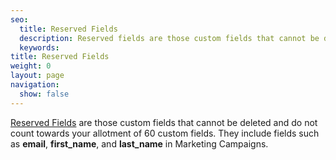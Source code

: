```yaml
---
seo:
  title: Reserved Fields
  description: Reserved fields are those custom fields that cannot be deleted and do not count towards your allotment of 60 custom fields. They include fields such as email, first_name, and last_name in Marketing Campaigns.
  keywords:
title: Reserved Fields
weight: 0
layout: page
navigation:
  show: false
---
```


[Reserved Fields]({{root_url}}/ui/managing-contacts/custom-fields/) are those custom fields that cannot be deleted and do not count towards your allotment of 60 custom fields. They include fields such as **email**, **first_name**, and **last_name** in Marketing Campaigns.

